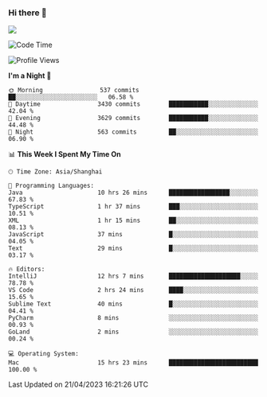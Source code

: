 ### Hi there 👋

<!--
**JJAYCHEN1e/jjaychen1e** is a ✨ _special_ ✨ repository because its `README.md` (this file) appears on your GitHub profile.

Here are some ideas to get you started:

- 🔭 I’m currently working on ...
- 🌱 I’m currently learning ...
- 👯 I’m looking to collaborate on ...
- 🤔 I’m looking for help with ...
- 💬 Ask me about ...
- 📫 How to reach me: ...
- 😄 Pronouns: ...
- ⚡ Fun fact: ...
-->

[![](https://github-readme-stats.vercel.app/api?username=jjaychen1e&show_icons=true)](https://github.com/jjaychen1e/github-readme-stats?count_private=true)

<!--START_SECTION:waka-->
![Code Time](http://img.shields.io/badge/Code%20Time-607%20hrs%2020%20mins-blue)

![Profile Views](http://img.shields.io/badge/Profile%20Views-0-blue)

**I'm a Night 🦉** 

```text
🌞 Morning                537 commits         ██░░░░░░░░░░░░░░░░░░░░░░░   06.58 % 
🌆 Daytime                3430 commits        ███████████░░░░░░░░░░░░░░   42.04 % 
🌃 Evening                3629 commits        ███████████░░░░░░░░░░░░░░   44.48 % 
🌙 Night                  563 commits         ██░░░░░░░░░░░░░░░░░░░░░░░   06.90 % 
```


📊 **This Week I Spent My Time On** 

```text
🕑︎ Time Zone: Asia/Shanghai

💬 Programming Languages: 
Java                     10 hrs 26 mins      █████████████████░░░░░░░░   67.83 % 
TypeScript               1 hr 37 mins        ███░░░░░░░░░░░░░░░░░░░░░░   10.51 % 
XML                      1 hr 15 mins        ██░░░░░░░░░░░░░░░░░░░░░░░   08.13 % 
JavaScript               37 mins             █░░░░░░░░░░░░░░░░░░░░░░░░   04.05 % 
Text                     29 mins             █░░░░░░░░░░░░░░░░░░░░░░░░   03.17 % 

🔥 Editors: 
IntelliJ                 12 hrs 7 mins       ████████████████████░░░░░   78.78 % 
VS Code                  2 hrs 24 mins       ████░░░░░░░░░░░░░░░░░░░░░   15.65 % 
Sublime Text             40 mins             █░░░░░░░░░░░░░░░░░░░░░░░░   04.41 % 
PyCharm                  8 mins              ░░░░░░░░░░░░░░░░░░░░░░░░░   00.93 % 
GoLand                   2 mins              ░░░░░░░░░░░░░░░░░░░░░░░░░   00.24 % 

💻 Operating System: 
Mac                      15 hrs 23 mins      █████████████████████████   100.00 % 
```


 Last Updated on 21/04/2023 16:21:26 UTC
<!--END_SECTION:waka-->

